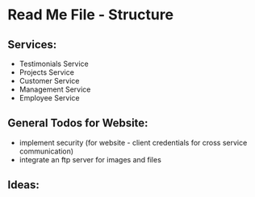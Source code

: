 # Read Me File - Structure

## Services:
- Testimonials Service
- Projects Service
- Customer Service
- Management Service
- Employee Service

## General Todos for Website:
- implement security (for website - client credentials for cross service communication)
- integrate an ftp server for images and files

## Ideas:
